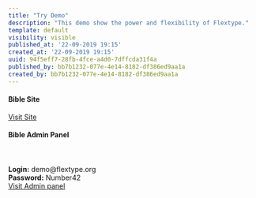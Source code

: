 ```yaml
---
title: "Try Demo"
description: "This demo show the power and flexibility of Flextype."
template: default
visibility: visible
published_at: '22-09-2019 19:15'
created_at: '22-09-2019 19:15'
uuid: 94f5eff7-28fb-4fce-a4d0-7dffcda31f4a
published_by: bb7b1232-077e-4e14-8182-df386ed9aa1a
created_by: bb7b1232-077e-4e14-8182-df386ed9aa1a
---
```


<div class="flex content-center flex-wrap">
    <div class="w-full lg:w-6/12 p-6 text-center">
        <div class="p-12 h-full text-black plate">
            <h4 class="text-2xl">Bible Site</h4>
            <div class="h-24 mb-10">
                <!--<img src="[url]/project/media/entries/demo.png" alt="">-->
            </div>
            <a class="pl-6 pr-6 pt-2 pb-2 button text-base" target="_blank" href="https://demo.flextype.org/bible">Visit Site</a>
        </div>
    </div>
    <div class="w-full lg:w-6/12 p-6 text-center">
        <div class="p-12 h-full text-black plate">
            <h4 class="text-2xl">
                Bible Admin Panel
            </h4>
            <div class="h-24 mb-10">
                <br><br>
                <b>Login:</b> demo@flextype.org <br>
                <b>Password:</b> Number42
            </div>
            <a class="pl-6 pr-6 pt-2 pb-2 button text-base" target="_blank" href="https://demo.flextype.org/bible/admin">Visit Admin panel</a>
        </div>
    </div>
</div>
